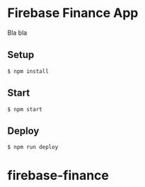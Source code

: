 # Firebase Finance App
Bla bla

## Setup
```
$ npm install
```

## Start
```
$ npm start
```

## Deploy
```
$ npm run deploy
```
# firebase-finance
